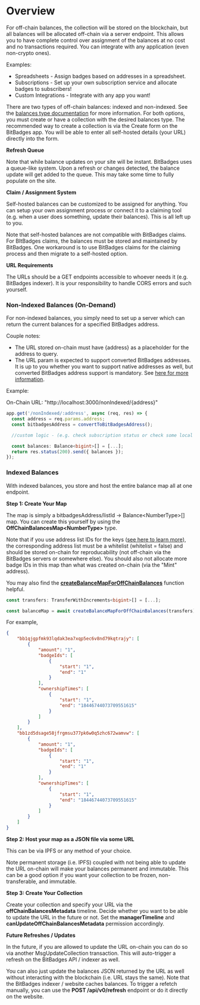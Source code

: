 # Overview

For off-chain balances, the collection will be stored on the blockchain, but all balances will be allocated off-chain via a server endpoint. This allows you to have complete control over assignment of the balances at no cost and no transactions required. You can integrate with any application (even non-crypto ones).

Examples: &#x20;

-   Spreadsheets - Assign badges based on addresses in a spreadsheet.
-   Subscriptions - Set up your own subscription service and allocate badges to subscribers!
-   Custom Integrations - Integrate with any app you want!

There are two types of off-chain balances: indexed and non-indexed. See the [balances type documentation](../core-concepts/balances-transfers/balance-types.md) for more information. For both options, you must create or have a collection with the desired balances type. The recommended way to create a collection is via the Create form on the BitBadges app. You will be able to enter all self-hosted details (your URL) directly into the form.

**Refresh Queue**

Note that while balance updates on your site will be instant. BitBadges uses a queue-like system. Upon a refresh or changes detected, the balance update will get added to the queue. This may take some time to fully populate on the site.

**Claim / Assignment System**

Self-hosted balances can be customized to be assigned for anything. You can setup your own assignment process or connect it to a claiming tool (e.g. when a user does something, update their balances). This is all left up to you.

Note that self-hosted balances are not compatible with BitBadges claims. For BItBadges claims, the balances must be stored and maintained by BitBadges. One workaround is to use BitBadges claims for the claiming process and then migrate to a self-hosted option.

**URL Requirements**

The URLs should be a GET endpoints accessible to whoever needs it (e.g. BitBadges indexer). It is your responsibility to handle CORS errors and such yourself.

### Non-Indexed Balances (On-Demand)

For non-indexed balances, you simply need to set up a server which can return the current balances for a specified BitBadges address.

Couple notes:

-   The URL stored on-chain must have {address} as a placeholder for the address to query.
-   The URL param is expected to support converted BitBadges addresses. It is up to you whether you want to support native addresses as well, but converted BitBadges address support is mandatory. See [here for more information](../accounts.md).

Example:

On-Chain URL: "http://localhost:3000/nonIndexed/{address}"

```typescript
app.get('/nonIndexed/:address', async (req, res) => {
  const address = req.params.address;
  const bitbadgesAddress = convertToBitBadgesAddress();

  //custom logic - (e.g. check subscription status or check some local DB value)

  const balances: Balance<bigint>[] = [...];
  return res.status(200).send({ balances });
});
```

### Indexed Balances

With indexed balances, you store and host the entire balance map all at one endpoint.

**Step 1: Create Your Map**

The map is simply a bitbadgesAddress/listId -> Balance\<NumberType>\[] map. You can create this yourself by using the **OffChainBalancesMap\<NumberType>** type.

Note that if you use address list IDs for the keys ([see here to learn more](../core-concepts/address-lists-lists.md)), the corresponding address list must be a whitelist (whitelist = false) and should be stored on-chain for reproducability (not off-chain via the BitBadges servers or somewhere else). You should also not allocate more badge IDs in this map than what was created on-chain (via the "Mint" address).

You may also find the [**createBalanceMapForOffChainBalances**](https://bitbadges.github.io/bitbadgesjs/packages/bitbadgesjs-sdk/docs/functions/createBalanceMapForOffChainBalances.html) function helpful.

```typescript
const transfers: TransferWithIncrements<bigint>[] = [...];

const balanceMap = await createBalanceMapForOffChainBalances(transfers);
```

For example,

```json
{
    "bb1qjgpfmk93lqdak3ea7xqp5ec6v8nd79kqtrajy": [
        {
            "amount": "1",
            "badgeIds": [
                {
                    "start": "1",
                    "end": "1"
                }
            ],
            "ownershipTimes": [
                {
                    "start": "1",
                    "end": "18446744073709551615"
                }
            ]
        }
    ],
    "bb1zd5dsage58jfrgmsu377pk6w0q5zhc672wamvw": [
        {
            "amount": "1",
            "badgeIds": [
                {
                    "start": "1",
                    "end": "1"
                }
            ],
            "ownershipTimes": [
                {
                    "start": "1",
                    "end": "18446744073709551615"
                }
            ]
        }
    ]
}
```

**Step 2: Host your map as a JSON file via some URL**

This can be via IPFS or any method of your choice.

Note permanent storage (i.e. IPFS) coupled with not being able to update the URL on-chain will make your balances permanent and immutable. This can be a good option if you want your collection to be frozen, non-transferable, and immutable.

**Step 3: Create Your Collection**

Create your collection and specify your URL via the **offChainBalancesMetadata** timeline. Decide whether you want to be able to update the URL in the future or not. Set the **managerTimeline** and **canUpdateOffChainBalancesMetadata** permission accordingly.

**Future Refreshes / Updates**

In the future, if you are allowed to update the URL on-chain you can do so via another MsgUpdateCollection transaction. This will auto-trigger a refresh on the BitBadges API / indexer as well.

You can also just update the balances JSON returned by the URL as well without interacting with the blockchain (i.e. URL stays the same). Note that the BitBadges indexer / website caches balances. To trigger a refetch manually, you can use the **POST /api/v0/refresh** endpoint or do it directly on the website.
